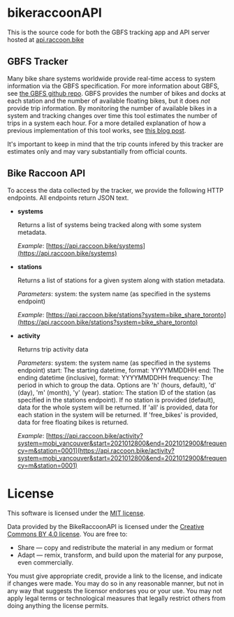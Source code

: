 # bikeraccoonAPI

This is the source code for both the GBFS tracking app and API server hosted at [api.raccoon.bike](https://api.raccoon.bike)

## GBFS Tracker

Many bike share systems worldwide provide real-time access to system information via the GBFS specification. For more information about GBFS, see [the GBFS github repo](https://github.com/NABSA/gbfs). GBFS provides the number of bikes and docks at each station and the number of available floating bikes, but it does *not* provide trip information. By monitoring the number of available bikes in a system and tracking changes over time this tool estimates the number of trips in a system each hour. For a more detailed explanation of how a previous implementation of this tool works, see [this blog post](https://notes.mikejarrett.ca/tracking-bikeshare-use-using-gbfs-feeds/). 

It's important to keep in mind that the trip counts infered by this tracker are estimates only and may vary substantially from official counts.

## Bike Raccoon API

To access the data collected by the tracker, we provide the following HTTP endpoints. All endpoints return JSON text.

* **systems**

  Returns a list of systems being tracked along with some system metadata.

  *Example*: [https://api.raccoon.bike/systems](https://api.raccoon.bike/systems)

* **stations**

  Returns a list of stations for a given system along with station metadata.
  
  *Parameters*: 
    system: the system name (as specified in the systems endpoint)
    
  *Example*: [https://api.raccoon.bike/stations?system=bike_share_toronto](https://api.raccoon.bike/stations?system=bike_share_toronto)
    

* **activity**
  
  Returns trip activity data
  
  *Parameters*:
    system: the system name (as specified in the systems endpoint)
    start: The starting datetime, format: YYYYMMDDHH
    end: The ending datetime (inclusive), format: YYYYMMDDHH
    frequency: The period in which to group the data. Options are 'h' (hours, default), 'd' (day), 'm' (month), 'y' (year).
    station: The station ID of the station (as specified in the stations endpoint). If no station is provided (default), data for the whole system will be returned. If 'all' is provided, data for each station in the system will be returned. If 'free_bikes' is provided, data for free floating bikes is returned.
    
  *Example*: [https://api.raccoon.bike/activity?system=mobi_vancouver&start=2021012800&end=2021012900&frequency=m&station=0001](https://api.raccoon.bike/activity?system=mobi_vancouver&start=2021012800&end=2021012900&frequency=m&station=0001)  
  
  
# License

This software is licensed under the [MIT license](https://opensource.org/licenses/MIT).

Data provided by the BikeRaccoonAPI is licensed under the [Creative Commons BY 4.0 license](https://creativecommons.org/licenses/by/4.0/). 
You are free to:

* Share — copy and redistribute the material in any medium or format
* Adapt — remix, transform, and build upon the material
for any purpose, even commercially.

You must give appropriate credit, provide a link to the license, and indicate if changes were made. You may do so in any reasonable manner, but not in any way that suggests the licensor endorses you or your use.
You may not apply legal terms or technological measures that legally restrict others from doing anything the license permits.
